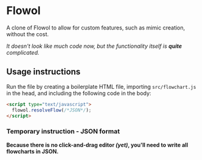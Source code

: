 # Flowol
A clone of Flowol to allow for custom features, such as mimic creation, without the cost.

*It doesn't look like much code now, but the functionality itself is **quite** complicated.*

## Usage instructions

Run the file by creating a boilerplate HTML file, importing `src/flowchart.js` in the head, and including the following code in the body:

```html
<script type="text/javascript">
  flowol.resolveFlow(/*JSON*/);
</script>
```

### Temporary instruction - JSON format
**Because there is no click-and-drag editor *(yet)*, you'll need to write all flowcharts in JSON.**
